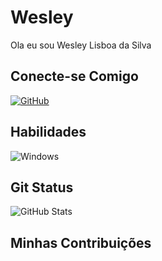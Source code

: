 # Wesley

Ola eu sou Wesley Lisboa da Silva 

## Conecte-se Comigo
[![GitHub](https://img.shields.io/badge/GitHbt-000?style=for-the-badge&logo=github&logoColor=white)](+https://github.com/WesleyLSilva)

## Habilidades 
![Windows](https://img.shields.io/badge/Windows-000?style=for-the-badge&logo=windows&logoColor=2CA5E0)

## Git Status 
![GitHub Stats](https://github-readme-stats.vercel.app/api?username=SEUUSERNAME&theme=transparent&bg_color=000&border_color=30A3DC&show_icons=true&icon_color=30A3DC&title_color=E94D5F&text_color=FFF)

## Minhas Contribuições

